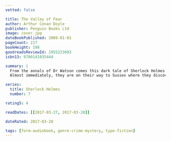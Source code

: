```yaml
---
vetted: false

title: The Valley of Fear
author: Arthur Conan Doyle
publisher: Penguin Books Ltd
image: cover.jpg
dateBookPublished: 2009-01-01
pageCount: 217
bookHeight: 198
goodreadsReviewId: 1955223693
isbn13: 9780141035444

summary: |
  From the annals of Dr Watson comes this dark tale of Sherlock Holmes’ early encounter with Professor Moriarty. When Holmes and Watson receive a cipher from one of Moriarty’s henchmen warning of dark doings at a manor house, they find themselves on the trail of a murderer.
  Almost immediately, they are on their way to Sussex where they discover a corpse with its head blown to pieces. But all is not as it seems. For the origins of this case lie in America, and involve a Pinkerton’s man and the doings of a terrible and secretive lodge…

series:
  title: Sherlock Holmes
  number: 7

rating5: 4

readDates: [[2017-03-27, 2017-03-28]]

dateRated: 2017-03-28

tags: [form-audiobook, genre-crime-mystery, type-fiction]
---
```

